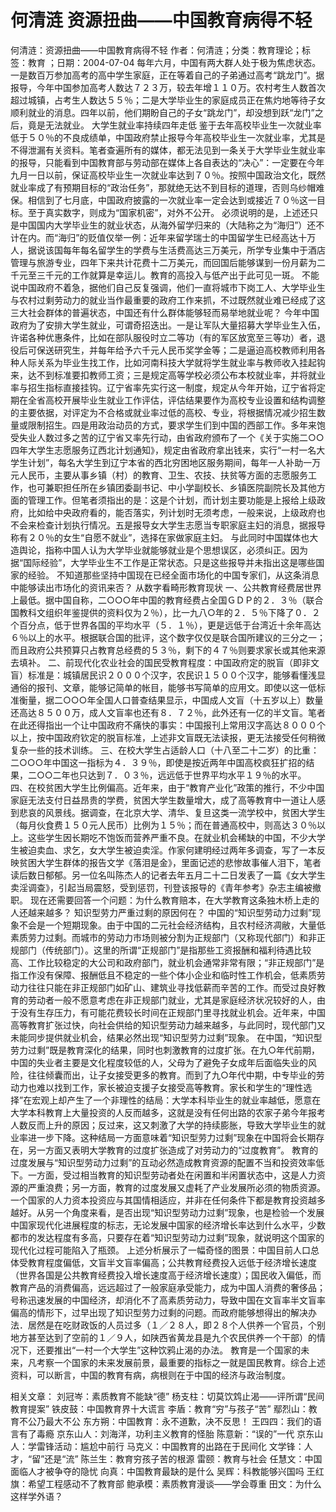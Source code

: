 # 何清涟  资源扭曲——中国教育病得不轻

何清涟：资源扭曲——中国教育病得不轻
作者：何清涟；分类：教育理论；标签：教育 ；日期：2004-07-04
每年六月，中国有两大群人处于极为焦虑状态。一是数百万参加高考的高中学生家庭，正在等着自己的子弟通过高考“跳龙门”。据报导，今年中国参加高考人数达７２３万，较去年增１１０万。农村考生人数首次超过城镇，占考生人数达５５％；二是大学毕业生的家庭成员正在焦灼地等待子女顺利就业的消息。四年以前，他们期盼自己的子女“跳龙门”，却没想到跃“龙门”之后，竟是无法就业。
大学生就业率持续四年走低
鉴于去年高校毕业生一次就业率低于５０％的不良成绩单，中国政府禁止报导今年高校毕业生一次就业率，尤其是不得泄漏有关资料。笔者查遍所有的媒体，都无法见到一条关于大学毕业生就业率的报导，只能看到中国教育部与劳动部在媒体上各自表达的“决心”：一定要在今年九月一日以前，保证高校毕业生一次就业率达到７０％。按照中国政治文化，既然就业率成了有预期目标的“政治任务”，那就绝无达不到目标的道理，否则乌纱帽难保。相信到了七月底，中国政府披露的一次就业率一定会达到或接近７０％这一目标。至于真实数字，则成为“国家机密”，对外不公开。
必须说明的是，上述还只是中国国内大学毕业生的就业状态，从海外留学归来的（大陆称之为“海归”）还不计在内。而“海归”的贬值仅举一例：近年来留学瑞士的中国留学生已经高达十万人，据说该国每年每名留学生的学费与生活费高达三万美元，所学专业集中于酒店管理与旅游专业，四年下来共计花费十二万美元，而回国后能够谋到一份月薪为二千元至三千元的工作就算是幸运儿。教育的高投入与低产出于此可见一斑。
不能说中国政府不着急，据他们自己反复强调，他们一直将城市下岗工人、大学毕业生与农村过剩劳动力的就业当作最重要的政府工作来抓，不过既然就业难已经成了这三大社会群体的普遍状态，中国还有什么群体能够轻而易举地就业呢？
今年中国政府为了安排大学生就业，可谓奇招迭出。一是让军队大量招募大学毕业生入伍，许诺各种优惠条件，比如在部队服役时立二等功（有的军区放宽至三等功）者，退役后可保送研究生，并每年给予六千元人民币奖学金等；二是逼迫高校教师利用各种人际关系为毕业生找工作，比如河南科技大学就将学生就业率与教师收入挂起钩来，达不到标准要扣教师工资；三是规定高等学校必须公布本校就业率，并将就业率与招生指标直接挂钩。辽宁省率先实行这一制度，规定从今年开始，辽宁省将定期在全省高校开展毕业生就业工作评估，评估结果要作为高校专业设置和结构调整的主要依据，对评定为不合格或就业率过低的高校、专业，将根据情况减少招生数量或限制招生。四是用政治动员的方式，要求学生们到中国的西部工作。多年来饱受失业人数过多之苦的辽宁省又率先行动，由省政府颁布了一个《关于实施二○○四年大学生志愿服务辽西北计划通知》，规定由省政府拿出钱来，实行“一村一名大学生计划”，每名大学生到辽宁本省的西北穷困地区服务期间，每年一人补助一万元人民币，主要从事乡镇（村）的教育、卫生、农技、扶贫等方面的志愿服务工作，也可兼职担任所在乡镇团委副书记、中小学副校长、乡镇医院副院长及其他方面的管理工作。但笔者须指出的是：这是个计划，而计划主要功能是上报给上级政府，比如给中央政府看的，能否落实，列计划时无须考虑，一般来说，上级政府也不会来检查计划执行情况。五是报导女大学生志愿当专职家庭主妇的消息，据报导称有２０％的女生“自愿不就业”，选择在家做家庭主妇。
与此同时中国媒体也大造舆论，指称中国人认为大学毕业就能够就业是个思想误区，必须纠正。因为据“国际经验”，大学毕业生不工作是正常状态。只是这些报导并未指出这是哪些国家的经验。
不知道那些坚持中国现在已经全面市场化的中国专家们，从这条消息中能够读出市场化的资讯来否？
从数字看畸形教育现状
一、公共教育经费居世界上最低。据中国自称，二○○○年中国的教育经费占全国ＧＤＰ的２．３％（联合国教科文组织年鉴提供的资料仅为２％），比一九八○年的２．５％下降了０．２个百分点，低于世界各国的平均水平（５．１％），更是远低于台湾近十余年高达６％以上的水平。根据联合国的批评，这个数字仅仅是联合国所建议的三分之一；而且政府公共预算只占教育总经费的５３％，剩下的４７％则要求家长或其他来源去填补。
二、前现代化农业社会的国民受教育程度：中国政府定的脱盲（即非文盲）标准是：城镇居民识２０００个汉字，农民识１５００个汉字，能够看懂浅显通俗的报刊、文章，能够记简单的帐目，能够书写简单的应用文。即使以这一低标准衡量，据二○○○年全国人口普查结果显示，中国成人文盲（十五岁以上）数量还高达８５００万，成人文盲率也还有８．７２％，此外还有一亿的半文盲。笔者在此还得指出一个让中国政府不痛快的事实：中国报刊上常用汉字高达８０００个以上，按中国政府钦定的脱盲标准，上述非文盲既无法读报，更无法接受任何稍微复杂一些的技术训练。
三、在校大学生占适龄人口（十八至二十二岁）的比重：二○○○年中国这一指标为４．３９％，即使是按近两年中国高校疯狂扩招的结果，二○○二年也只达到７．０３％，远远低于世界平均水平１９％的水平。
四、在校贫困大学生比例偏高。近年来，由于“教育产业化”政策的推行，不少中国家庭无法支付日益昂贵的学费，贫困大学生数量增大，成了高等教育中一道让人感到悲哀的风景线。据调查，在北京大学、清华、复旦这类一流学校中，贫困大学生（每月伙食费１５０元人民币）比例为１５％；而在普通高校中，则高达３０％以上。这些学生因长期吃不饱饭而营养严重不良。在就业机会稀缺的中国，不少大学生被迫卖血、求乞，女大学生被迫卖淫。作家何建明经过两年多调查，写了一本反映贫困大学生群体的报告文学《落泪是金》，里面记述的悲惨故事催人泪下，笔者读后数日郁郁。另一位名叫陈杰人的记者去年五月二十二日发表了一篇《女大学生卖淫调查》，引起当局震怒，受到惩罚，刊登该报导的《青年参考》杂志主编被撤职。
现在还需要回答一个问题：为什么教育赔本，在大学教育这条独木桥上走的人还越来越多？
知识型劳力严重过剩的原因何在？
中国的“知识型劳动力过剩”现象不会是一个短期现象。由于中国的二元社会经济结构，且农村经济凋敝，大量低素质劳力过剩。而城市的劳动力市场则被分割为正规部门（又称现代部门）和非正规部门（传统部门）。这里的所谓“正规部门”是指那些工资报酬和福利待遇比较高、工作比较稳定的大公司和政府部门，就业机会通常非常有限；“非正规部门”是指工作没有保障、报酬低且不稳定的一些个体小企业和临时性工作机会，低素质劳动力往往只能在非正规部门如矿山、建筑业寻找低薪而辛苦的工作。而受过良好教育的劳动者一般不愿意考虑在非正规部门就业，尤其是家庭经济状况较好的人，由于没有生存压力，有可能花费较长时间在正规部门里寻找就业机会。近年来，中国高等教育扩张过快，向社会供给的知识型劳动力越来越多，与此同时，现代部门又未能同步提供就业机会，结果必然出现“知识型劳力过剩”现象。
在中国，“知识型劳力过剩”既是教育深化的结果，同时也刺激教育的过度扩张。在九○年代前期，中国的失业者主要是文化程度较低的人，父母为了避免子女成年后面临失业的风险，往往倾囊而出，让子女接受更多的教育。而到了九○年代中期，中专毕业的劳动力也难以找到工作，家长被迫支援子女接受高等教育。家长和学生的“理性选择”在宏观上却产生了一个非理性的结局：大学本科毕业生的就业率越低，愿意在大学本科教育上大量投资的人反而越多，这就是没有任何出路的农家子弟今年报考人数反而上升的原因；反过来，这又刺激了大学的持续膨胀，导致大学毕业生的就业率进一步下降。这种结局一方面意味着“知识型劳力过剩”现象在中国将会长期存在，另一方面又表明大学教育的过度扩张造成了对劳动力的“过度教育”。
教育的过度发展与“知识型劳动力过剩”的互动必然造成教育资源的配置不当和投资效率低下。一方面，受过相当教育的知识型劳动者处在闲置和半闲置状态中，这是人力资源的严重浪费；另一方面，教育的过度发展又虚耗了产业发展所必须的物质资源。一个国家的人力资本投资应与其国情相适应，并非在任何条件下都是教育投资越多越好。从另一个角度来看，是否出现“知识型劳动力过剩”现象，也是检验一个发展中国家现代化进展程度的标志，无论发展中国家的经济增长率达到什么水平，少数都市的发达程度有多高，只要存在着“知识型劳动力过剩”现象，就说明这个国家的现代化过程可能陷入了瓶颈。
上述分析展示了一幅奇怪的图景：中国目前人口总体受教育程度偏低，文盲半文盲率偏高；公共教育经费投入远低于经济增长速度（世界各国是公共教育经费投入增长速度高于经济增长速度）；国民收入偏低，而教育产品的消费偏高，远远超过了一般家庭承受能力，成为中国人消费的奢侈品；号称迅速发展的中国经济，却消化不了高素质劳动力，导致中国在文盲率半文盲率偏高的情形下，过早出现了知识型劳力过剩的问题。而政府能够想得出的解决办法．居然是在吃财政饭的人员过多（１／２８人，即２８个人供养一个官员，个别地方甚至达到了空前的１／９人，如陕西省黄龙县是九个农民供养一个干部）的情况下，还要推出“一村一个大学生”这种饮鸦止渴的办法。
教育是一个国家的未来，凡考察一个国家的未来发展前景，最重要的指标之一就是国民教育。综合上述资料，可以断言，中国的教育有病，病根则在于中国的经济与政治制度。

相关文章：
刘冠岑：素质教育不能缺“德”
杨支柱：切莫饮鸩止渴——评所谓“民间教育提案”
铁皮鼓：中国教育界十大谎言
李盾：教育“穷”与孩子“苦”
鄢烈山：教育不公乃最大不公
东方朔：中国教育：永不道歉，决不反思！
王四四：我们的语言有了毒瘾
京东山人：刘海洋，功利主义教育的怪胎
陈意新：“误的”一代
京东山人：学雷锋活动：尴尬中前行
马克义：中国教育的出路在于民间化
文学锋：人才，“留”还是“流”
陈兰生：教育穷孩子苦的根源
雷颐：教育与社会
任慧文：中国面临人才被争夺的隐忧
向真：中国教育最缺的是什么
吴辉：科教能够兴国吗
王红旗：希望工程感动不了教育部
鲍承模：素质教育漫谈——学会尊重
田文：为什么这样学外语？
